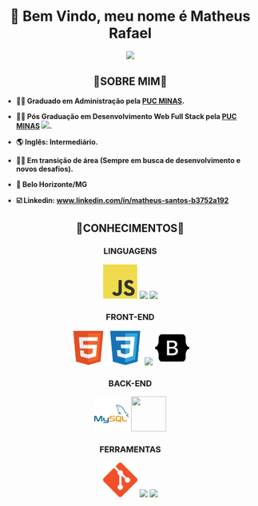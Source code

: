 <h1 align = "center"> <strong> 👋 Bem Vindo, meu nome é Matheus Rafael </strong> </h1>

<p align = "center"> <img src="https://github.com/MatheusRafas/Matheus-Rafael/assets/122946104/6e68f16a-590c-41e5-9749-642a9c31e590" width = "500px"/> </p>

<h2 align = "center"><strong>👾SOBRE MIM👾</strong></h2>
<p><strong>
  
  - 👨‍🎓 Graduado em Administração pela [PUC MINAS](https://www.pucminas.br/destaques/Paginas/default.aspx).
    
  - 👨‍💻 Pós Graduação em Desenvolvimento Web Full Stack pela [PUC MINAS](https://www.pucminas.br/destaques/Paginas/default.aspx) <img src="http://img.shields.io/static/v1?label=STATUS&message=EM%20DESENVOLVIMENTO&color=GREEN&style=for-the-badge" width = "120px" />.
    
  - 🌎 Inglês: Intermediário.
    
  - 🧑‍💻 Em transição de área (Sempre em busca de desenvolvimento e novos desafios).
    
  - 📌 Belo Horizonte/MG
    
  - ☑️ Linkedin: www.linkedin.com/in/matheus-santos-b3752a192
</strong></p>

<h2 align = "center"><strong>🤖CONHECIMENTOS🤖</strong></h2>
  
<div align = "center">
<h3>LINGUAGENS</h3>
  <code><img heigth="70" width="70" src="https://raw.githubusercontent.com/devicons/devicon/master/icons/javascript/javascript-original.svg"></code>
  <code><img heigth="70" width="70" src="https://img.icons8.com/color/48/000000/python.png"></code>
  <code><img heigth="70" width="70" src="https://encrypted-tbn0.gstatic.com/images?q=tbn:ANd9GcSP26NkJUeA6sZDX-L0VBhBf19VIhoUs0Ye71eoUqbWu15khMYshT6wqD8xfySIYPf2sCk&usqp=CAU"></code>

<h3>FRONT-END</h3>
  <code><img heigth="70" width="70" src="https://raw.githubusercontent.com/devicons/devicon/master/icons/html5/html5-original.svg"></code> 
  <code><img heigth="70" width="70" src="https://raw.githubusercontent.com/devicons/devicon/master/icons/css3/css3-original.svg"></code> 
  <code><img heigth="70" width="70" src="https://cdn.icon-icons.com/icons2/2415/PNG/512/react_original_logo_icon_146374.png"></code> 
  <code><img heigth="70" width="70" src="https://raw.githubusercontent.com/devicons/devicon/master/icons/bootstrap/bootstrap-plain.svg"></code> 

<h3>BACK-END</h3>
  <code><img heigth="70" width="70" src="https://raw.githubusercontent.com/devicons/devicon/master/icons/mysql/mysql-original-wordmark.svg"></code> 
  <code><img height="70px" width="70" src="https://cdn4.iconfinder.com/data/icons/logos-3/456/nodejs-new-pantone-black-256.png"></code>

<h3>FERRAMENTAS</h3>
  <code><img heigth="70" width="70" src="https://raw.githubusercontent.com/devicons/devicon/master/icons/git/git-original.svg"></code>
 <code><img heigth="70" width="70" src="https://www.nicepng.com/png/full/52-520535_free-files-github-github-icon-png-white.png"></code> 
<code><img heigth="70" width="70" src="https://github.com/MatheusRafas/Matheus-Rafael/assets/122946104/9c70e14b-1899-4e35-86cd-00af59373218"/></code>
</div>
